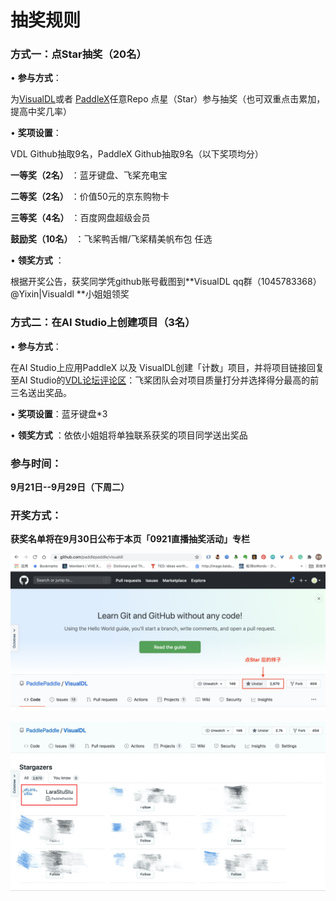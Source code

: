 # **抽奖规则**

 

### **方式一：点Star抽奖（20名）**

•     **参与方式**：

为[VisualDL](https://github.com/PaddlePaddle/VisualDL)或者 [PaddleX](https://github.com/PaddlePaddle/PaddleX)任意Repo 点星（Star）参与抽奖（也可双重点击累加，提高中奖几率）

•     **奖项设置**：

VDL Github抽取9名，PaddleX Github抽取9名（以下奖项均分）

**一等奖（2名）** ：蓝牙键盘、飞桨充电宝

**二等奖（2名）** ：价值50元的京东购物卡

**三等奖（4名）** ：百度网盘超级会员

**鼓励奖（10名）** ：飞桨鸭舌帽/飞桨精美帆布包 任选

•     **领奖方式** ：

根据开奖公告，获奖同学凭github账号截图到**VisualDL qq群（1045783368）@Yixin|Visualdl **小姐姐领奖



### **方式二：在AI Studio上创建项目（3名）**

 

•     **参与方式**：

在AI Studio上应用PaddleX 以及 VisualDL创建「计数」项目，并将项目链接回复至AI Studio的[VDL论坛评论区](https://ai.baidu.com/forum/topic/show/960053)：飞桨团队会对项目质量打分并选择得分最高的前三名送出奖品。

•     **奖项设置**：蓝牙键盘*3

•     **领奖方式** ：依依小姐姐将单独联系获奖的项目同学送出奖品

  

### **参与时间**：

**9月21日--9月29日（下周二）**



### **开奖方式**：

**获奖名单将在9月30日公布于本页「0921直播抽奖活动」专栏**



![Star示意](./imgs/star.png)

![Star后ID呈现](./imgs/ID.jpg)



 

